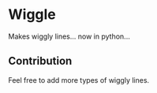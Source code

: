 # Wiggle

Makes wiggly lines... now in python...

## Contribution

Feel free to add more types of wiggly lines.
